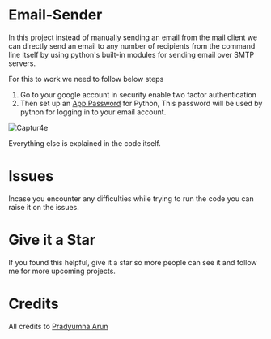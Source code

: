 # Email-Sender
In this project instead of manually sending an email from the mail client
we can directly send an email to any number of recipients from the command line itself by using python's built-in modules for sending email over SMTP servers.	 

For this to work we need to follow below steps
1) Go to your google account in security enable two factor authentication
2) Then set up an [App Password](https://support.google.com/accounts/answer/185833?hl=en) for Python, This password 
will be used by python for logging in to your email account.

![Captur4e](https://user-images.githubusercontent.com/113115923/190476770-229565a1-2801-4731-9d27-975aa4757ef9.PNG)

Everything else is explained in the code itself.
# Issues
Incase you encounter any difficulties while trying to run the code you can raise it on the issues.
# Give it a Star
If you found this helpful, give it a star so more people can see it and follow me for more upcoming projects.
# Credits
All credits to [Pradyumna Arun](https://github.com/Pradyumna-Arun)
